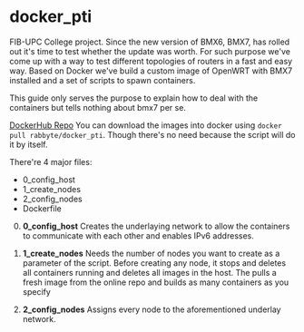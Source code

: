 # docker_pti

FIB-UPC College project. 
Since the new version of BMX6, BMX7, has rolled out it's time to test whether the update was worth.
For such purpose we've come up with a way to test different topologies of routers in a fast and easy way. 
Based on Docker we've build a custom image of OpenWRT with BMX7 installed and a set of scripts to spawn containers.

This guide only serves the purpose to explain how to deal with the containers but tells nothing about bmx7 per se.

[DockerHub Repo](https://hub.docker.com/r/rabbyte/docker_pti/) You can download the images into docker using `docker pull rabbyte/docker_pti`.
Though there's no need because the script will do it by itself.

There're 4 major files:
* 0_config_host
* 1_create_nodes
* 2_config_nodes
* Dockerfile

0. **0_config_host**
  Creates the underlaying network to allow the containers to communicate with each other and enables IPv6 addresses.
  
1. **1_create_nodes**
  Needs the number of nodes you want to create as a parameter of the script. Before creating any node, it stops and deletes all containers running and deletes all images in the host. The pulls a fresh image from the online repo and builds as many containers as you specify

2. **2_config_nodes**
  Assigns every node to the aforementioned underlay network.
